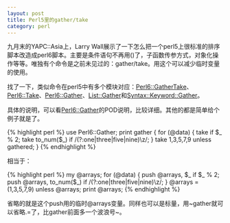 ```yaml
---
layout: post
title: Perl5里的gather/take
category: perl
---
```

九月末的YAPC::Asia上，Larry Wall展示了一下怎么把一个perl5上很标准的排序脚本改造成perl6脚本。主要是条件语句不再用()了，子函数传参方式，对象化操作等等。唯独有个命令是之前未见过的：gather/take。用这个可以减少临时变量的使用。

找了一下，类似命令在perl5中有多个模块对应：[Perl6::GatherTake](http://search.cpan.org/~moritz/Perl6-GatherTake-0.0.3/lib/Perl6/GatherTake.pm)、[Perl6::Take](http://search.cpan.org/~gaal/Perl6-Take-0.04/lib/Perl6/Take.pm)、[Perl6::Gather](http://search.cpan.org/~dconway/Perl6-Gather-0.42/lib/Perl6/Gather.pm)、[List::Gather](http://search.cpan.org/~flora/List-Gather-0.06/lib/List/Gather.pm)和[Syntax::Keyword::Gather](http://search.cpan.org/~frew/Syntax-Keyword-Gather-1.002000/lib/Syntax/Keyword/Gather.pm)。

具体的说明，可以看[Perl6::Gather](http://search.cpan.org/~dconway/Perl6-Gather-0.42/lib/Perl6/Gather.pm)的POD说明，比较详细。其他的都是简单给个例子就是了。

{% highlight perl %}
use Perl6::Gather;
print gather {
    for (@data) {
        take if $_ % 2;
        take to_num($_) if /(?:one|three|five|nine)\z/;
    }
    take 1,3,5,7,9 unless gathered;
}
{% endhighlight %}

相当于：

{% highlight perl %}
my @arrays;
for (@data) {
    push @arrays, $_ if $_ % 2;
    push @arrays, to_num($_) if /(?:one|three|five|nine)\z/;
}
@arrays = (1,3,5,7,9) unless @arrays;
print @arrays;
{% endhighlight %}

省略的就是这个push用的临时@arrays变量。同样也可以是标量，用~gather就可以省略.=了，比gather前面多一个波浪号~。

